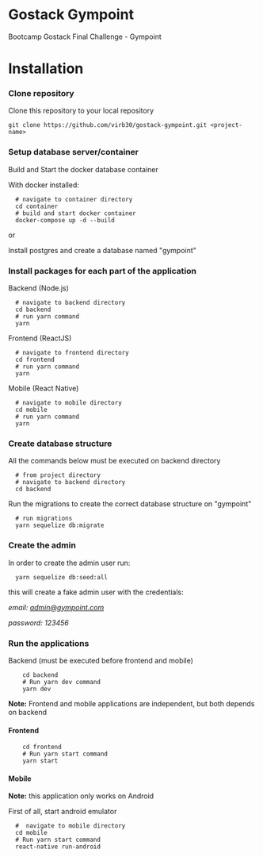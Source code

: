 # Gostack Gympoint
Bootcamp Gostack Final Challenge - Gympoint

# Installation

### Clone repository

Clone this repository to your local repository

```git clone https://github.com/virb30/gostack-gympoint.git <project-name>```

### Setup database server/container

Build and Start the docker database container

With docker installed:
```
  # navigate to container directory
  cd container
  # build and start docker container
  docker-compose up -d --build
```

or

Install postgres and create a database named "gympoint"

### Install packages for each part of the application

Backend (Node.js)

``` 
  # navigate to backend directory
  cd backend
  # run yarn command
  yarn
```

Frontend (ReactJS)
 
``` 
  # navigate to frontend directory
  cd frontend
  # run yarn command
  yarn 
```

Mobile (React Native)

``` 
  # navigate to mobile directory
  cd mobile
  # run yarn command
  yarn
```

### Create database structure

All the commands below must be executed on backend directory

```
  # from project directory
  # navigate to backend directory
  cd backend
```

Run the migrations to create the correct database structure on "gympoint"

```
  # run migrations
  yarn sequelize db:migrate
```

### Create the admin

In order to create the admin user run:

```
  yarn sequelize db:seed:all
```

this will create a fake admin user with the credentials:

*email: admin@gympoint.com*

*password: 123456*

### Run the applications

Backend (must be executed before frontend and mobile)

``` #  navigate to backend directory
    cd backend 
    # Run yarn dev command
    yarn dev
```

**Note:** Frontend and mobile applications are independent, but both depends on backend

#### Frontend

``` #  navigate to frontend directory
    cd frontend 
    # Run yarn start command
    yarn start
```

#### Mobile

**Note:** this application only works on Android

First of all, start android emulator

``` 
  #  navigate to mobile directory
  cd mobile 
  # Run yarn start command
  react-native run-android
```
